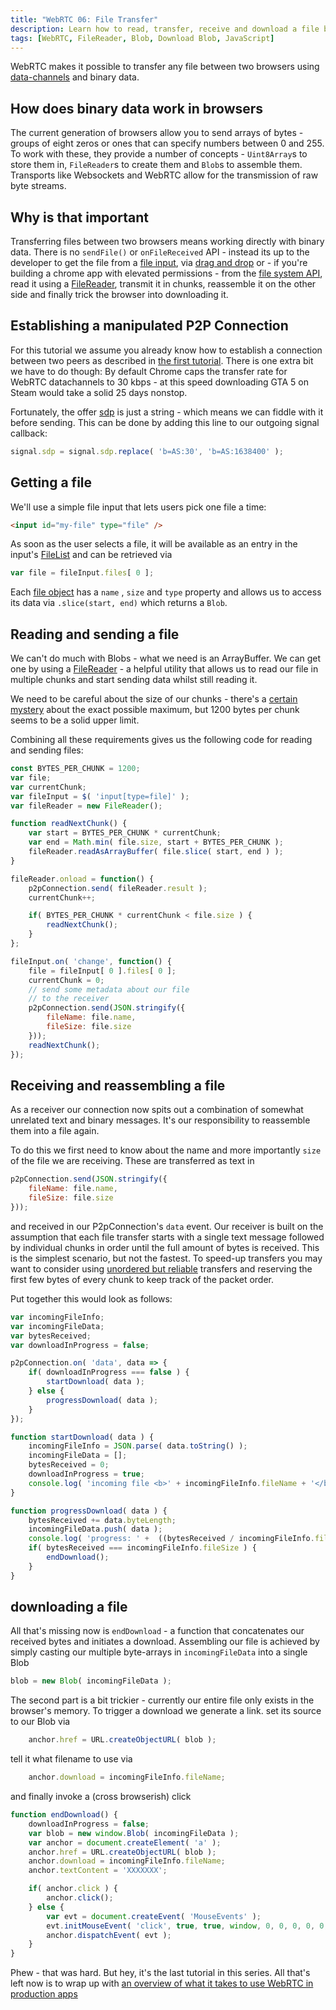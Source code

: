```yaml
---
title: "WebRTC 06: File Transfer"
description: Learn how to read, transfer, receive and download a file between two browsers
tags: [WebRTC, FileReader, Blob, Download Blob, JavaScript]
---
```


WebRTC makes it possible to transfer any file between two browsers using [data-channels](/tutorials/webrtc//webrtc-datachannels/) and binary data.

## How does binary data work in browsers
The current generation of browsers allow you to send arrays of bytes - groups of eight zeros or ones that can specify numbers between 0 and 255. To work with these, they provide a number of concepts - `Uint8Array`s  to store them in, `FileReader`s to create them and `Blob`s to assemble them. Transports like Websockets and WebRTC allow for the transmission of raw byte streams.

## Why is that important
Transferring files between two browsers means working directly with binary data. There is no `sendFile()` or `onFileReceived` API - instead its up to the developer to get the file from a [file input](https://developer.mozilla.org/en-US/docs/Web/HTML/Element/input), via [drag and drop](https://www.html5rocks.com/en/tutorials/casestudies/box_dnd_download/) or - if you're building a chrome app with elevated permissions - from the [file system API](https://developer.chrome.com/apps/fileSystem), read it using a [FileReader](https://developer.mozilla.org/en/docs/Web/API/FileReader), transmit it in chunks, reassemble it on the other side and finally trick the browser into downloading it.

## Establishing a manipulated P2P Connection
For this tutorial we assume you already know how to establish a connection between two peers as described in [the first tutorial](/tutorials/webrtc//webrtc-datachannels/). There is one extra bit we have to do though: By default Chrome caps the transfer rate for WebRTC datachannels to 30 kbps - at this speed downloading GTA 5 on Steam would take a solid 25 days nonstop.

Fortunately, the offer [sdp](https://andrewjprokop.wordpress.com/2013/09/30/understanding-session-description-protocol-sdp/) is just a string - which means we can fiddle with it before sending. This can be done by adding this line to our outgoing signal callback:

```javascript
signal.sdp = signal.sdp.replace( 'b=AS:30', 'b=AS:1638400' );
```

## Getting a file
We'll use a simple file input that lets users pick one file a time:

```html
<input id="my-file" type="file" />
```

As soon as the user selects a file, it will be available as an entry in the input's [FileList](https://developer.mozilla.org/en/docs/Web/API/FileList) and can be retrieved via

```javascript
var file = fileInput.files[ 0 ];
```

Each [file object](https://developer.mozilla.org/en-US/docs/Web/API/File) has a `name` , `size` and `type` property and allows us to access its data via `.slice(start, end)` which returns a `Blob`.

## Reading and sending a file
We can't do much with Blobs - what we need is an ArrayBuffer. We can get one by using a [FileReader](https://developer.mozilla.org/en/docs/Web/API/FileReader) - a helpful utility that allows us to read our file in multiple chunks and start sending data whilst still reading it.

We need to be careful about the size of our chunks - there's a [certain mystery](http://viblast.com/blog/2015/2/5/webrtc-data-channel-message-size/) about the exact possible maximum, but 1200 bytes per chunk seems to be a solid upper limit.

Combining all these requirements gives us the following code for reading and sending files:

```javascript
const BYTES_PER_CHUNK = 1200;
var file;
var currentChunk;
var fileInput = $( 'input[type=file]' );
var fileReader = new FileReader();

function readNextChunk() {
    var start = BYTES_PER_CHUNK * currentChunk;
    var end = Math.min( file.size, start + BYTES_PER_CHUNK );
    fileReader.readAsArrayBuffer( file.slice( start, end ) );
}

fileReader.onload = function() {
    p2pConnection.send( fileReader.result );
    currentChunk++;

    if( BYTES_PER_CHUNK * currentChunk < file.size ) {
        readNextChunk();
    }
};

fileInput.on( 'change', function() {
    file = fileInput[ 0 ].files[ 0 ];
    currentChunk = 0;
    // send some metadata about our file
    // to the receiver
    p2pConnection.send(JSON.stringify({
        fileName: file.name,
        fileSize: file.size
    }));
    readNextChunk();
});
```

## Receiving and reassembling a file
As a receiver our connection now spits out a combination of somewhat unrelated text and binary messages. It's our responsibility to reassemble them into a file again.

To do this we first need to know about the name and more importantly `size` of the file we are receiving. These are transferred as text in

```javascript
p2pConnection.send(JSON.stringify({
    fileName: file.name,
    fileSize: file.size
}));
```

and received in our P2pConnection's `data` event. Our receiver is built on the assumption that each file transfer starts with a single text message followed by individual chunks in order until the full amount of bytes is received. This is the simplest scenario, but not the fastest. To speed-up transfers you may want to consider using [unordered but reliable](https://developer.mozilla.org/en-US/docs/Web/API/RTCPeerConnection/createDataChannel#RTCDataChannelInit_dictionary) transfers and reserving the first few bytes of every chunk to keep track of the packet order.

Put together this would look as follows:
```javascript
var incomingFileInfo;
var incomingFileData;
var bytesReceived;
var downloadInProgress = false;

p2pConnection.on( 'data', data => {
    if( downloadInProgress === false ) {
        startDownload( data );
    } else {
        progressDownload( data );
    }
});

function startDownload( data ) {
    incomingFileInfo = JSON.parse( data.toString() );
    incomingFileData = [];
    bytesReceived = 0;
    downloadInProgress = true;
    console.log( 'incoming file <b>' + incomingFileInfo.fileName + '</b> of ' + incomingFileInfo.fileSize + ' bytes' );
}

function progressDownload( data ) {
    bytesReceived += data.byteLength;
    incomingFileData.push( data );
    console.log( 'progress: ' +  ((bytesReceived / incomingFileInfo.fileSize ) * 100).toFixed( 2 ) + '%' );
    if( bytesReceived === incomingFileInfo.fileSize ) {
        endDownload();
    }
}
```


## downloading a file
All that's missing now is `endDownload` - a function that concatenates our received bytes and initiates a download. Assembling our file is achieved by simply casting our multiple byte-arrays in `incomingFileData` into a single Blob

```javascript
blob = new Blob( incomingFileData );
```

The second part is a bit trickier - currently our entire file only exists in the browser's memory. To trigger a download we generate a link. set its source to our Blob via

```javascript
    anchor.href = URL.createObjectURL( blob );
```

tell it what filename to use via

```javascript
    anchor.download = incomingFileInfo.fileName;
```

and finally invoke a (cross browserish) click

```javascript
function endDownload() {
    downloadInProgress = false;
    var blob = new window.Blob( incomingFileData );
    var anchor = document.createElement( 'a' );
    anchor.href = URL.createObjectURL( blob );
    anchor.download = incomingFileInfo.fileName;
    anchor.textContent = 'XXXXXXX';

    if( anchor.click ) {
        anchor.click();
    } else {
        var evt = document.createEvent( 'MouseEvents' );
        evt.initMouseEvent( 'click', true, true, window, 0, 0, 0, 0, 0, false, false, false, false, 0, null );
        anchor.dispatchEvent( evt );
    }
}
```

Phew - that was hard. But hey, it's the last tutorial in this series. All that's left now is to wrap up with [an overview of what it takes to use WebRTC in production apps](/tutorials/webrtc/webrtc-in-production/)
